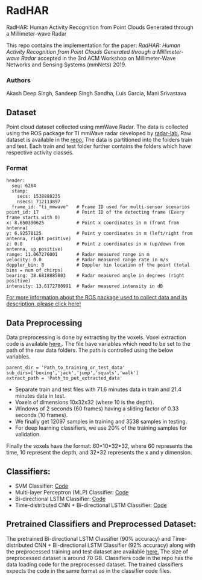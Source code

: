 # RadHAR
RadHAR:  Human Activity Recognition from Point Clouds Generated through a Millimeter-wave Radar

This repo contains the implementation for the paper: *RadHAR: Human Activity Recognition from Point Clouds Generated through a Millimeter-wave Radar* accepted in the 3rd ACM Workshop on Millimeter-Wave Networks and Sensing Systems (mmNets) 2019.

### Authors
Akash Deep Singh, Sandeep Singh Sandha, Luis Garcia, Mani Srivastava

## Dataset
Point cloud dataset collected using mmWave Radar. The data is collected using the ROS package for TI mmWave radar developed by [radar-lab.](https://github.com/radar-lab/ti_mmwave_rospkg) Raw dataset is available in the [repo.](https://github.com/nesl/RadHAR/tree/master/Data) The data is partitioned into the folders train and test. Each train and test folder further contains the folders which have respective activity classes. 

### Format
```
header: 
  seq: 6264
  stamp: 
    secs: 1538888235
    nsecs: 712113897
  frame_id: "ti_mmwave"   # Frame ID used for multi-sensor scenarios
point_id: 17              # Point ID of the detecting frame (Every frame starts with 0)
x: 8.650390625            # Point x coordinates in m (front from antenna)
y: 6.92578125             # Point y coordinates in m (left/right from antenna, right positive)
z: 0.0                    # Point z coordinates in m (up/down from antenna, up positive)
range: 11.067276001       # Radar measured range in m
velocity: 0.0             # Radar measured range rate in m/s
doppler_bin: 8            # Doppler bin location of the point (total bins = num of chirps)
bearing: 38.6818885803    # Radar measured angle in degrees (right positive)
intensity: 13.6172780991  # Radar measured intensity in dB
```
[For more information about the ROS package used to collect data and its description, please click here!](https://github.com/radar-lab/ti_mmwave_rospkg)

## Data Preprocessing
Data preprocessing is done by extracting by the voxels. Voxel extraction code is available [here.](https://github.com/nesl/RadHAR/tree/master/DataPreprocessing). The file have variables which need to be set to the path of the raw data folders. The path is controlled using the below variables.

```
parent_dir = 'Path_to_training_or_test_data'
sub_dirs=['boxing','jack','jump','squats','walk']
extract_path = 'Path_to_put_extracted_data'
```

- Separate train and test files with 71.6 minutes data in train and 21.4 minutes data in test.
- Voxels of dimensions 10x32x32 (where 10 is the depth).
- Windows of 2 seconds (60 frames) having a sliding factor of 0.33 seconds (10 frames). 
- We finally get 12097 samples in training and 3538 samples in testing.
- For deep learning classifiers, we use 20% of the training samples for validation.

Finally the voxels have the format: 60\*10\*32\*32, where 60 represents the time, 10 represent the depth, and 32\*32 represents the x and y dimension. 

## Classifiers:
- SVM Classifier: [Code](https://github.com/nesl/RadHAR/blob/master/Classifiers/SVM.py)
- Multi-layer Perceptron (MLP) Classifier: [Code](https://github.com/nesl/RadHAR/blob/master/Classifiers/MLP.py)
- Bi-directional LSTM Classifier: [Code](https://github.com/nesl/RadHAR/blob/master/Classifiers/LSTM.py)
- Time-distributed CNN + Bi-directional LSTM Classifier: [Code](https://github.com/nesl/RadHAR/blob/master/Classifiers/TD_CNN_LSTM.py)

## Pretrained Classifiers and Preprocessed Dataset:
The pretrained Bi-directional LSTM Classifier (90\% accuracy) and Time-distributed CNN + Bi-directional LSTM Classifier (92\% accuracy) along with the preprocessed training and test dataset are available [here.](https://drive.google.com/drive/folders/1jVk28wr2He9EdXPwbfCeic1GT6XBzJFD?usp=sharing) The size of preprocessed dataset is around 70 GB. Classifiers code in the repo has the data loading code for the preprocessed dataset. The trained classifiers expects the code in the same format as in the classifier code files.


